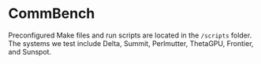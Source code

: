 # CommBench

Preconfigured Make files and run scripts are located in the ```/scripts``` folder. The systems we test include Delta, Summit, Perlmutter, ThetaGPU, Frontier, and Sunspot.
